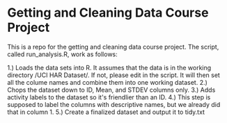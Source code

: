 # Getting and Cleaning Data Course Project
This is a repo for the getting and cleaning data course project.  The script, called run_analysis.R, work as follows:

1.) Loads the data sets into R.  It assumes that the data is in the working directory /UCI HAR Dataset/.  If not, please edit in the script. It will then set all the colume names and combine them into one working dataset.
2.) Chops the dataset down to ID, Mean, and STDEV columns only.
3.) Adds activity labels to the dataset so it's friendlier than an ID.
4.) This step is supposed to label the columns with descriptive names, but we already did that in column 1.
5.) Create a finalized dataset and output it to tidy.txt
